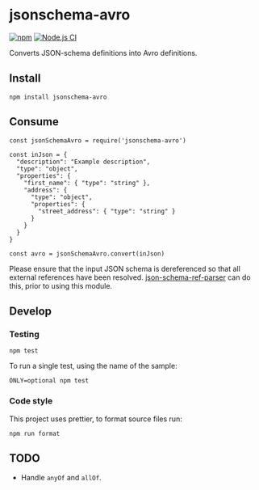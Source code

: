 # jsonschema-avro

[![npm](https://img.shields.io/npm/v/jsonschema-avro.svg)](https://www.npmjs.com/package/jsonschema-avro)
[![Node.js CI](https://github.com/thedumbterminal/jsonschema-avro/actions/workflows/main.yml/badge.svg)](https://github.com/thedumbterminal/jsonschema-avro/actions/workflows/main.yml)

Converts JSON-schema definitions into Avro definitions.

## Install

    npm install jsonschema-avro

## Consume

```
const jsonSchemaAvro = require('jsonschema-avro')

const inJson = {
  "description": "Example description",
  "type": "object",
  "properties": {
    "first_name": { "type": "string" },
    "address": {
      "type": "object",
      "properties": {
        "street_address": { "type": "string" }
      }
    }
  }
}

const avro = jsonSchemaAvro.convert(inJson)
```

Please ensure that the input JSON schema is dereferenced so that all external references have been resolved. [json-schema-ref-parser](https://www.npmjs.com/package/json-schema-ref-parser) can do this, prior to using this module.

## Develop

### Testing

    npm test

To run a single test, using the name of the sample:

    ONLY=optional npm test

### Code style

This project uses prettier, to format source files run:

    npm run format

## TODO

- Handle `anyOf` and `allOf`.
